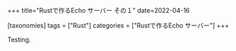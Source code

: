 +++
title="Rustで作るEcho サーバー その１"
date=2022-04-16

[taxonomies]
tags = ["Rust"]
categories = ["Rustで作るEcho サーバー"]
+++

<!-- more -->

Testing.
